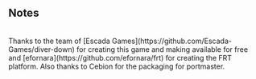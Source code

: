 ## Notes
<br/>
Thanks to the team of [Escada Games](https://github.com/Escada-Games/diver-down) for creating this game and making available for free and [efornara](https://github.com/efornara/frt) for creating the FRT platform.  Also thanks to Cebion for the packaging for portmaster.
<br/>
